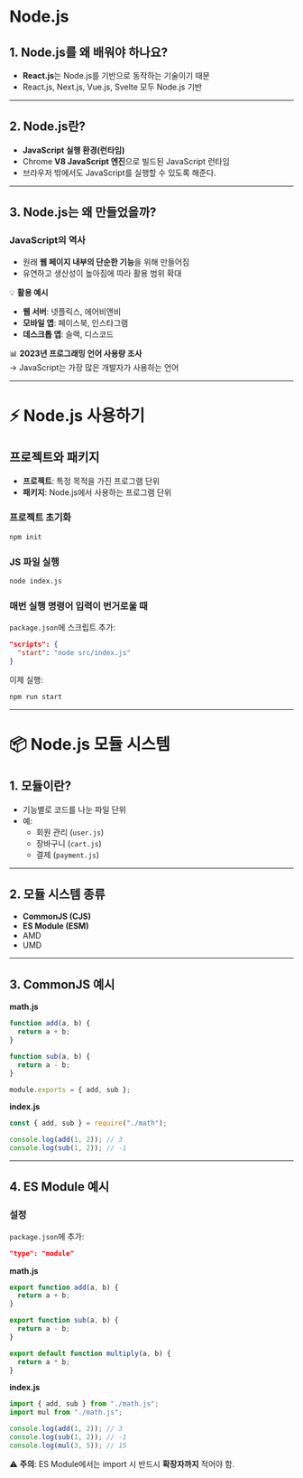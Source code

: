 #  Node.js 

## 1. Node.js를 왜 배워야 하나요?
- **React.js**는 Node.js를 기반으로 동작하는 기술이기 때문
- React.js, Next.js, Vue.js, Svelte 모두 Node.js 기반

---

## 2. Node.js란?
- **JavaScript 실행 환경(런타임)**
- Chrome **V8 JavaScript 엔진**으로 빌드된 JavaScript 런타임
- 브라우저 밖에서도 JavaScript를 실행할 수 있도록 해준다.

---

## 3. Node.js는 왜 만들었을까?

### JavaScript의 역사
- 원래 **웹 페이지 내부의 단순한 기능**을 위해 만들어짐
- 유연하고 생산성이 높아짐에 따라 활용 범위 확대

💡 **활용 예시**
- **웹 서버**: 넷플릭스, 에어비앤비
- **모바일 앱**: 페이스북, 인스타그램
- **데스크톱 앱**: 슬랙, 디스코드

📊 **2023년 프로그래밍 언어 사용량 조사**  
→ JavaScript는 가장 많은 개발자가 사용하는 언어

---

# ⚡ Node.js 사용하기

## 프로젝트와 패키지
- **프로젝트**: 특정 목적을 가진 프로그램 단위
- **패키지**: Node.js에서 사용하는 프로그램 단위

### 프로젝트 초기화
```bash
npm init
```

### JS 파일 실행
```bash
node index.js
```

### 매번 실행 명령어 입력이 번거로울 때
`package.json`에 스크립트 추가:
```json
"scripts": {
  "start": "node src/index.js"
}
```

이제 실행:
```bash
npm run start
```

---

# 📦 Node.js 모듈 시스템

## 1. 모듈이란?
- 기능별로 코드를 나눈 파일 단위
- 예:
  - 회원 관리 (`user.js`)
  - 장바구니 (`cart.js`)
  - 결제 (`payment.js`)

---

## 2. 모듈 시스템 종류
- **CommonJS (CJS)**
- **ES Module (ESM)**
- AMD
- UMD

---

## 3. CommonJS 예시
**math.js**
```js
function add(a, b) {
  return a + b;
}

function sub(a, b) {
  return a - b;
}

module.exports = { add, sub };
```

**index.js**
```js
const { add, sub } = require("./math");

console.log(add(1, 2)); // 3
console.log(sub(1, 2)); // -1
```

---

## 4. ES Module 예시

### 설정
`package.json`에 추가:
```json
"type": "module"
```

**math.js**
```js
export function add(a, b) {
  return a + b;
}

export function sub(a, b) {
  return a - b;
}

export default function multiply(a, b) {
  return a * b;
}
```

**index.js**
```js
import { add, sub } from "./math.js";
import mul from "./math.js";

console.log(add(1, 2)); // 3
console.log(sub(1, 2)); // -1
console.log(mul(3, 5)); // 15
```

⚠ **주의**: ES Module에서는 import 시 반드시 **확장자까지** 적어야 함.


